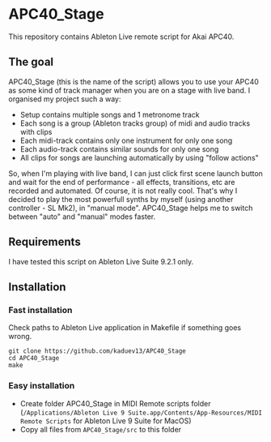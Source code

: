 # APC40_Stage
This repository contains Ableton Live remote script for Akai APC40.
## The goal
APC40_Stage (this is the name of the script) allows you to use your APC40 as some kind of track manager when you are on a stage with live band. I organised my project such a way:
 + Setup contains multiple songs and 1 metronome track
 + Each song is a group (Ableton tracks group) of midi and audio tracks with clips
 + Each midi-track contains only one instrument for only one song
 + Each audio-track contains similar sounds for only one song
 + All clips for songs are launching automatically by using "follow actions"

So, when I'm playing with live band, I can just click first scene launch button and wait for the end of performance - all effects, transitions, etc are recorded and automated. Of course, it is not really cool. That's why I decided to play the most powerfull synths by myself (using another controller - SL Mk2), in "manual mode". APC40_Stage helps me to switch between "auto" and "manual" modes faster.

## Requirements

I have tested this script on Ableton Live Suite 9.2.1 only.

## Installation

### Fast installation
Check paths to Ableton Live application in Makefile if something goes wrong.
```
git clone https://github.com/kaduev13/APC40_Stage
cd APC40_Stage
make
```
### Easy installation
 + Create folder APC40_Stage in MIDI Remote scripts folder (`/Applications/Ableton Live 9 Suite.app/Contents/App-Resources/MIDI Remote Scripts` for Ableton Live 9 Suite for MacOS)
 + Copy all files from `APC40_Stage/src` to this folder
